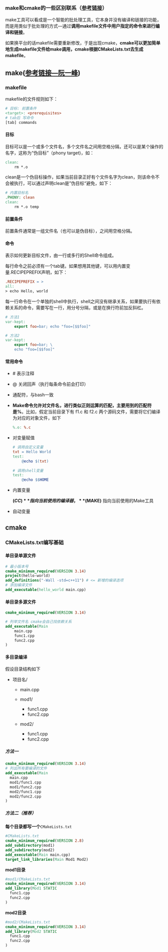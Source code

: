 ### make和cmake的一些区别联系（[参考链接](https://www.zhihu.com/question/27455963)）

make工具可以看成是一个智能的批处理工具，它本身并没有编译和链接的功能，而是用类似于批处理的方式—通过**调用makefile文件中用户指定的命令来进行编译和链接**。

如果换平台的话makefile需要重新修改，于是出现cmake，**cmake可以更加简单地生成makefile文件给make调用，cmake根据CMakeLists.txt去生成makefile**。



## make([参考链接—阮一峰](http://www.ruanyifeng.com/blog/2015/02/make.html))

### makefile

makefile的文件规则如下：

```makefile
# 目标: 前置条件
<target>: <prerequisites>
# tab后 写命令
[tab] commands
```

#### 目标

目标可以是一个或多个文件名，多个文件名之间用空格分隔，还可以是某个操作的名字，这称为“伪目标”（phony target)，如：

```makefile
clean:
	rm *.o
```

clean是一个伪目标操作，如果当前目录正好有个文件名字为clean，则该命令不会被执行，可以通过声明clean是”伪目标“避免，如下：

```makefile
# 内置目标名
.PHONY: clean
clean:
	rm *.o temp
```

#### 前置条件

前置条件通常是一组文件名（也可以是伪目标），之间用空格分隔。

#### 命令

表示如何更新目标文件，由一行或多行的Shell命令组成。

每行命令之前必须有一个tab键。如果想用其他键，可以用内置变量.RECIPEPREFIX声明，如下：

```makefile
.RECIPEPREFIX = >
all:
> echo Hello, world
```

每一行命令在一个单独的shell中执行，shell之间没有继承关系，如果要执行有依赖关系的命令，需要写在一行，用分号分隔，或是在换行符前加反斜杠。

```makefile
# 方法1
var-kept:
    export foo=bar; echo "foo=[$$foo]"

# 方法2
var-kept:
    export foo=bar; \
    echo "foo=[$$foo]"
```

#### 常用命令

- \# 表示注释

- @ 关闭回声（执行每条命令前会打印）

- 通配符，与bash一致

- **Make命令允许对文件名，进行类似正则运算的匹配，主要用到的匹配符是%**。比如，假定当前目录下有 f1.c 和 f2.c 两个源码文件，需要将它们编译为对应的对象文件，如下

	```makefile
	%.o: %.c
	```

- 对变量赋值

    ```makefile
    # 调用自定义变量
    txt = Hello World
    test:
        @echo $(txt)
        
    # 调用shell变量
    test:
        @echo $$HOME
    ```

- 内置变量

    **$(CC)** 指向当前使用的编译器，**$(MAKE)** 指向当前使用的Make工具

- 自动变量



## cmake

### CMakeLists.txt编写基础

#### 单目录单源文件

```cmake
# 最小版本号
cmake_minimum_required(VERSION 3.14)
project(hello-world)
add_definitions("-Wall -std=c++11") # <= 新增的编译选项
# 添加编译文件
add_executable(hello_world main.cpp)
```



#### 单目录多源文件

```cmake
cmake_minimum_required(VERSION 3.14)

# 列举文件名 cmake会自己找依赖关系
add_executable(Main 
	main.cpp
	func1.cpp
	func2.cpp
)
```



#### 多目录编译



假设目录结构如下

- 项目名/

    - main.cpp

    - mod1/

        - func1.cpp
        - func2.cpp

    - mod2/

        - func1.cpp
        - func2.cpp

        

##### 方法一

```cmake
cmake_minimum_required(VERSION 3.14)
# 列出所有要编译的文件
add_executable(Main
  main.cpp
  mod1/func1.cpp
  mod1/func2.cpp
  mod2/func1.cpp
  mod2/func2.cpp
)
```



##### 方法二（推荐）

**每个目录都写一个**`CMakeLists.txt`

```cmake
#CMakeLists.txt
cmake_minimum_required(VERSION 2.8)
add_subdirectory(mod1) 
add_subdirectory(mod2) 
add_executable(Main main.cpp)
target_link_libraries(Main Mod1 Mod2) 
```



**mod1目录**

```cmake
#mod1/CMakeLists.txt
cmake_minimum_required(VERSION 3.14)
add_library(Mod1 STATIC
  func1.cpp
  func2.cpp
)
```



**mod2目录**

```cmake
#mod2/CMakeLists.txt
cmake_minimum_required(VERSION 3.14)
add_library(Mod2 STATIC
  func1.cpp
  func2.cpp
)
```

